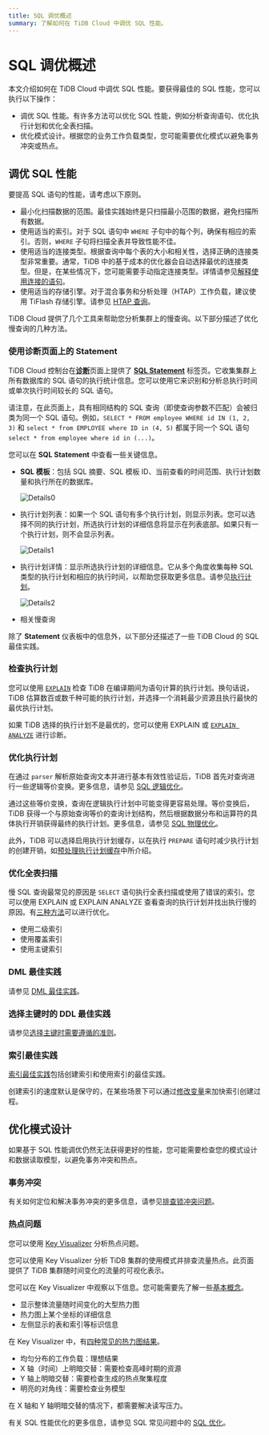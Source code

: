 ```yaml
---
title: SQL 调优概述
summary: 了解如何在 TiDB Cloud 中调优 SQL 性能。
---
```


# SQL 调优概述

本文介绍如何在 TiDB Cloud 中调优 SQL 性能。要获得最佳的 SQL 性能，您可以执行以下操作：

- 调优 SQL 性能。有许多方法可以优化 SQL 性能，例如分析查询语句、优化执行计划和优化全表扫描。
- 优化模式设计。根据您的业务工作负载类型，您可能需要优化模式以避免事务冲突或热点。

## 调优 SQL 性能

要提高 SQL 语句的性能，请考虑以下原则。

- 最小化扫描数据的范围。最佳实践始终是只扫描最小范围的数据，避免扫描所有数据。
- 使用适当的索引。对于 SQL 语句中 `WHERE` 子句中的每个列，确保有相应的索引。否则，`WHERE` 子句将扫描全表并导致性能不佳。
- 使用适当的连接类型。根据查询中每个表的大小和相关性，选择正确的连接类型非常重要。通常，TiDB 中的基于成本的优化器会自动选择最优的连接类型。但是，在某些情况下，您可能需要手动指定连接类型。详情请参见[解释使用连接的语句](/explain-joins.md)。
- 使用适当的存储引擎。对于混合事务和分析处理（HTAP）工作负载，建议使用 TiFlash 存储引擎。请参见 [HTAP 查询](/develop/dev-guide-hybrid-oltp-and-olap-queries.md)。

TiDB Cloud 提供了几个工具来帮助您分析集群上的慢查询。以下部分描述了优化慢查询的几种方法。

### 使用诊断页面上的 Statement

TiDB Cloud 控制台在[**诊断**](/tidb-cloud/tune-performance.md#view-the-diagnosis-page)页面上提供了 [**SQL Statement**](/tidb-cloud/tune-performance.md#statement-analysis) 标签页。它收集集群上所有数据库的 SQL 语句的执行统计信息。您可以使用它来识别和分析总执行时间或单次执行时间较长的 SQL 语句。

请注意，在此页面上，具有相同结构的 SQL 查询（即使查询参数不匹配）会被归类为同一个 SQL 语句。例如，`SELECT * FROM employee WHERE id IN (1, 2, 3)` 和 `select * from EMPLOYEE where ID in (4, 5)` 都属于同一个 SQL 语句 `select * from employee where id in (...)`。

您可以在 **SQL Statement** 中查看一些关键信息。

- **SQL 模板**：包括 SQL 摘要、SQL 模板 ID、当前查看的时间范围、执行计划数量和执行所在的数据库。

    ![Details0](/media/dashboard/dashboard-statement-detail0.png)

- 执行计划列表：如果一个 SQL 语句有多个执行计划，则显示列表。您可以选择不同的执行计划，所选执行计划的详细信息将显示在列表底部。如果只有一个执行计划，则不会显示列表。

    ![Details1](/media/dashboard/dashboard-statement-detail1.png)

- 执行计划详情：显示所选执行计划的详细信息。它从多个角度收集每种 SQL 类型的执行计划和相应的执行时间，以帮助您获取更多信息。请参见[执行计划](https://docs.pingcap.com/tidb/stable/dashboard-statement-details#execution-plans)。

    ![Details2](/media/dashboard/dashboard-statement-detail2.png)

- 相关慢查询

除了 **Statement** 仪表板中的信息外，以下部分还描述了一些 TiDB Cloud 的 SQL 最佳实践。

### 检查执行计划

您可以使用 [`EXPLAIN`](/explain-overview.md) 检查 TiDB 在编译期间为语句计算的执行计划。换句话说，TiDB 估算数百或数千种可能的执行计划，并选择一个消耗最少资源且执行最快的最优执行计划。

如果 TiDB 选择的执行计划不是最优的，您可以使用 EXPLAIN 或 [`EXPLAIN ANALYZE`](/sql-statements/sql-statement-explain-analyze.md) 进行诊断。

### 优化执行计划

在通过 `parser` 解析原始查询文本并进行基本有效性验证后，TiDB 首先对查询进行一些逻辑等价变换。更多信息，请参见 [SQL 逻辑优化](/sql-logical-optimization.md)。

通过这些等价变换，查询在逻辑执行计划中可能变得更容易处理。等价变换后，TiDB 获得一个与原始查询等价的查询计划结构，然后根据数据分布和运算符的具体执行开销获得最终的执行计划。更多信息，请参见 [SQL 物理优化](/sql-physical-optimization.md)。

此外，TiDB 可以选择启用执行计划缓存，以在执行 `PREPARE` 语句时减少执行计划的创建开销，如[预处理执行计划缓存](/sql-prepared-plan-cache.md)中所介绍。

### 优化全表扫描

慢 SQL 查询最常见的原因是 `SELECT` 语句执行全表扫描或使用了错误的索引。您可以使用 EXPLAIN 或 EXPLAIN ANALYZE 查看查询的执行计划并找出执行慢的原因。有[三种方法](/develop/dev-guide-optimize-sql.md)可以进行优化。

- 使用二级索引
- 使用覆盖索引
- 使用主键索引

### DML 最佳实践

请参见 [DML 最佳实践](/develop/dev-guide-optimize-sql-best-practices.md#dml-最佳实践)。

### 选择主键时的 DDL 最佳实践

请参见[选择主键时需要遵循的准则](/develop/dev-guide-create-table.md#选择主键时需要遵循的准则)。

### 索引最佳实践

[索引最佳实践](/develop/dev-guide-index-best-practice.md)包括创建索引和使用索引的最佳实践。

创建索引的速度默认是保守的，在某些场景下可以通过[修改变量](/develop/dev-guide-optimize-sql-best-practices.md#添加索引最佳实践)来加快索引创建过程。

<!--
### 使用慢日志内存映射表

您可以通过查询 [INFORMATION_SCHEMA.SLOW_QUERY](/identify-slow-queries.md#慢日志中的内存映射) 表来查询慢查询日志的内容，并在 [`SLOW_QUERY`](/information-schema/information-schema-slow-query.md) 表中找到结构。使用此表，您可以使用不同的字段执行查询以找出潜在问题。

推荐的慢查询分析过程如下。

1. [识别查询的性能瓶颈](/analyze-slow-queries.md#识别查询的性能瓶颈)。即识别查询过程中耗时较长的部分。
2. [分析系统问题](/analyze-slow-queries.md#分析系统问题)。根据瓶颈点，结合当时的监控、日志等信息找出可能的原因。
3. [分析优化器问题](/analyze-slow-queries.md#分析优化器问题)。分析是否存在更好的执行计划。
-->

## 优化模式设计

如果基于 SQL 性能调优仍然无法获得更好的性能，您可能需要检查您的模式设计和数据读取模型，以避免事务冲突和热点。

### 事务冲突

有关如何定位和解决事务冲突的更多信息，请参见[排查锁冲突问题](https://docs.pingcap.com/tidb/stable/troubleshoot-lock-conflicts#排查锁冲突问题)。

### 热点问题

您可以使用 [Key Visualizer](/tidb-cloud/tune-performance.md#key-visualizer) 分析热点问题。

您可以使用 Key Visualizer 分析 TiDB 集群的使用模式并排查流量热点。此页面提供了 TiDB 集群随时间变化的流量的可视化表示。

您可以在 Key Visualizer 中观察以下信息。您可能需要先了解一些[基本概念](https://docs.pingcap.com/tidb/stable/dashboard-key-visualizer#基本概念)。

- 显示整体流量随时间变化的大型热力图
- 热力图上某个坐标的详细信息
- 左侧显示的表和索引等标识信息

在 Key Visualizer 中，有[四种常见的热力图结果](https://docs.pingcap.com/tidb/stable/dashboard-key-visualizer#常见热力图类型)。

- 均匀分布的工作负载：理想结果
- X 轴（时间）上明暗交替：需要检查高峰时期的资源
- Y 轴上明暗交替：需要检查生成的热点聚集程度
- 明亮的对角线：需要检查业务模型

在 X 轴和 Y 轴明暗交替的情况下，都需要解决读写压力。

有关 SQL 性能优化的更多信息，请参见 SQL 常见问题中的 [SQL 优化](https://docs.pingcap.com/tidb/stable/sql-faq#sql-优化)。
